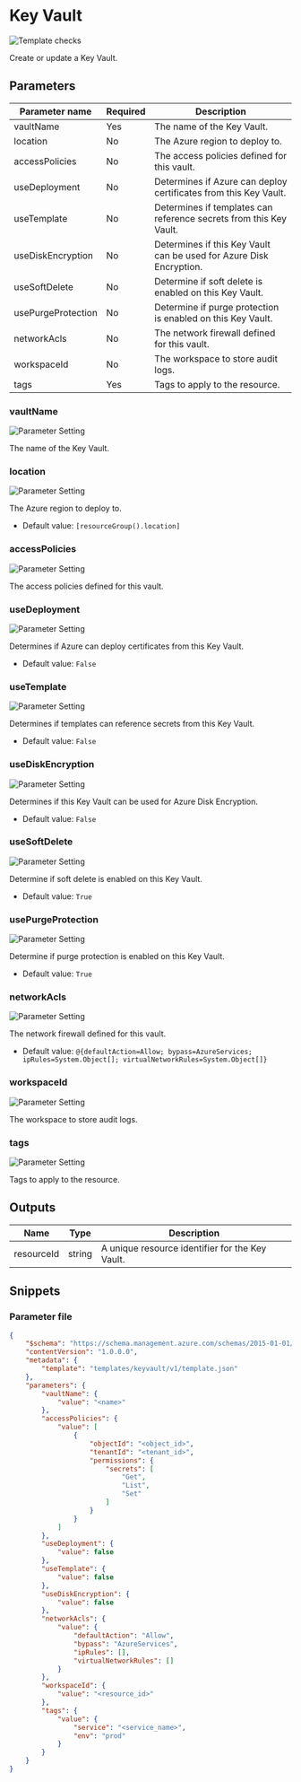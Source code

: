 # Key Vault

![Template checks](https://img.shields.io/badge/Template-Pass-green?style=flat-square)

Create or update a Key Vault.

## Parameters

Parameter name | Required | Description
-------------- | -------- | -----------
vaultName      | Yes      | The name of the Key Vault.
location       | No       | The Azure region to deploy to.
accessPolicies | No       | The access policies defined for this vault.
useDeployment  | No       | Determines if Azure can deploy certificates from this Key Vault.
useTemplate    | No       | Determines if templates can reference secrets from this Key Vault.
useDiskEncryption | No       | Determines if this Key Vault can be used for Azure Disk Encryption.
useSoftDelete  | No       | Determine if soft delete is enabled on this Key Vault.
usePurgeProtection | No       | Determine if purge protection is enabled on this Key Vault.
networkAcls    | No       | The network firewall defined for this vault.
workspaceId    | No       | The workspace to store audit logs.
tags           | Yes      | Tags to apply to the resource.

### vaultName

![Parameter Setting](https://img.shields.io/badge/parameter-required-orange?style=flat-square)

The name of the Key Vault.

### location

![Parameter Setting](https://img.shields.io/badge/parameter-optional-green?style=flat-square)

The Azure region to deploy to.

- Default value: `[resourceGroup().location]`

### accessPolicies

![Parameter Setting](https://img.shields.io/badge/parameter-optional-green?style=flat-square)

The access policies defined for this vault.

### useDeployment

![Parameter Setting](https://img.shields.io/badge/parameter-optional-green?style=flat-square)

Determines if Azure can deploy certificates from this Key Vault.

- Default value: `False`

### useTemplate

![Parameter Setting](https://img.shields.io/badge/parameter-optional-green?style=flat-square)

Determines if templates can reference secrets from this Key Vault.

- Default value: `False`

### useDiskEncryption

![Parameter Setting](https://img.shields.io/badge/parameter-optional-green?style=flat-square)

Determines if this Key Vault can be used for Azure Disk Encryption.

- Default value: `False`

### useSoftDelete

![Parameter Setting](https://img.shields.io/badge/parameter-optional-green?style=flat-square)

Determine if soft delete is enabled on this Key Vault.

- Default value: `True`

### usePurgeProtection

![Parameter Setting](https://img.shields.io/badge/parameter-optional-green?style=flat-square)

Determine if purge protection is enabled on this Key Vault.

- Default value: `True`

### networkAcls

![Parameter Setting](https://img.shields.io/badge/parameter-optional-green?style=flat-square)

The network firewall defined for this vault.

- Default value: `@{defaultAction=Allow; bypass=AzureServices; ipRules=System.Object[]; virtualNetworkRules=System.Object[]}`

### workspaceId

![Parameter Setting](https://img.shields.io/badge/parameter-optional-green?style=flat-square)

The workspace to store audit logs.

### tags

![Parameter Setting](https://img.shields.io/badge/parameter-required-orange?style=flat-square)

Tags to apply to the resource.

## Outputs

Name | Type | Description
---- | ---- | -----------
resourceId | string | A unique resource identifier for the Key Vault.

## Snippets

### Parameter file

```json
{
    "$schema": "https://schema.management.azure.com/schemas/2015-01-01/deploymentParameters.json#",
    "contentVersion": "1.0.0.0",
    "metadata": {
        "template": "templates/keyvault/v1/template.json"
    },
    "parameters": {
        "vaultName": {
            "value": "<name>"
        },
        "accessPolicies": {
            "value": [
                {
                    "objectId": "<object_id>",
                    "tenantId": "<tenant_id>",
                    "permissions": {
                        "secrets": [
                            "Get",
                            "List",
                            "Set"
                        ]
                    }
                }
            ]
        },
        "useDeployment": {
            "value": false
        },
        "useTemplate": {
            "value": false
        },
        "useDiskEncryption": {
            "value": false
        },
        "networkAcls": {
            "value": {
                "defaultAction": "Allow",
                "bypass": "AzureServices",
                "ipRules": [],
                "virtualNetworkRules": []
            }
        },
        "workspaceId": {
            "value": "<resource_id>"
        },
        "tags": {
            "value": {
                "service": "<service_name>",
                "env": "prod"
            }
        }
    }
}
```
